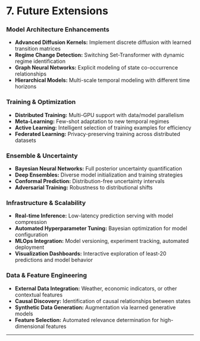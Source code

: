 # 7. Future Extensions

### Model Architecture Enhancements
* **Advanced Diffusion Kernels:** Implement discrete diffusion with learned transition matrices
* **Regime Change Detection:** Switching Set-Transformer with dynamic regime identification
* **Graph Neural Networks:** Explicit modeling of state co-occurrence relationships
* **Hierarchical Models:** Multi-scale temporal modeling with different time horizons

### Training & Optimization
* **Distributed Training:** Multi-GPU support with data/model parallelism
* **Meta-Learning:** Few-shot adaptation to new temporal regimes
* **Active Learning:** Intelligent selection of training examples for efficiency
* **Federated Learning:** Privacy-preserving training across distributed datasets

### Ensemble & Uncertainty
* **Bayesian Neural Networks:** Full posterior uncertainty quantification
* **Deep Ensembles:** Diverse model initialization and training strategies
* **Conformal Prediction:** Distribution-free uncertainty intervals
* **Adversarial Training:** Robustness to distributional shifts

### Infrastructure & Scalability
* **Real-time Inference:** Low-latency prediction serving with model compression
* **Automated Hyperparameter Tuning:** Bayesian optimization for model configuration
* **MLOps Integration:** Model versioning, experiment tracking, automated deployment
* **Visualization Dashboards:** Interactive exploration of least-20 predictions and model behavior

### Data & Feature Engineering
* **External Data Integration:** Weather, economic indicators, or other contextual features
* **Causal Discovery:** Identification of causal relationships between states
* **Synthetic Data Generation:** Augmentation via learned generative models
* **Feature Selection:** Automated relevance determination for high-dimensional features

---

